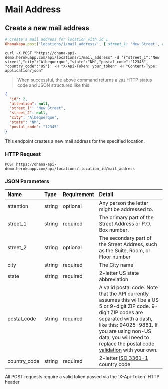 # Mail Address

## Create a new mail address

```ruby
# Create a mail address for location with id 1
Ohanakapa.post('locations/1/mail_address/', { street_1: 'New Street', city: 'Albequerque', state: 'NM', postal_code: '12345', country_code: 'US' })
```

```shell
curl -X POST "https://ohana-api-demo.herokuapp.com/api/locations/1/mail_address" -d '{"street_1":"New street","city":"Albequerque","state":"NM","postal_code":"12345", "country_code":"US"}' -H "X-Api-Token: your_token" -H "Content-Type: application/json"
```

> When successful, the above command returns a `201` HTTP status code and JSON
> structured like this:

```json
{
  "id": 2,
  "attention": null,
  "street_1": "New Street",
  "street_2": null,
  "city": "Albequerque",
  "state": "NM",
  "postal_code": "12345"
}
```

This endpoint creates a new mail address for the specified location.

### HTTP Request

`POST https://ohana-api-demo.herokuapp.com/api/locations/:location_id/mail_address`

### JSON Parameters

| Name | Type | Requirement | Detail |
|:-----|:-----|:---------|:-------|
| attention | string | optional | Any person the letter might be addressed to. |
| street_1 | string | required | The primary part of the Street Address or P.O. Box number. |
| street_2 | string | optional | The secondary part of the Street Address, such as the Suite, Room, or Floor number |
| city | string | required | The City name |
| state | string | required | 2-letter US state abbreviation |
| postal_code | string | required | A valid postal code. Note that the API currently assumes this will be a US 5 or 9-digit ZIP code. 9-digit ZIP codes are separated with a dash, like this: 94025-9881. If you are using non-US data, you will need to replace the [postal code validation](https://github.com/codeforamerica/ohana-api/blob/master/app/validators/zip_validator.rb) with your own. |
| country_code | string | required | 2-letter [ISO 3361-1](http://en.wikipedia.org/wiki/ISO_3166-1_alpha-2) country code |

<aside class="warning">All POST requests require a valid token passed via the
`X-Api-Token` HTTP header</aside>
